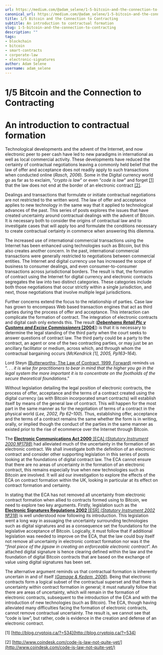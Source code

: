 ```yaml
---
url: https://medium.com/@adam_selene/1-5-bitcoin-and-the-connection-to-contracting-9d8e714c7d2a
canonical_url: https://medium.com/@adam_selene/1-5-bitcoin-and-the-connection-to-contracting-9d8e714c7d2a
title: 1/5 Bitcoin and the Connection to Contracting
subtitle: An introduction to contractual formation
slug: 1-5-bitcoin-and-the-connection-to-contracting
description: ""
tags:
- blockchain
- bitcoin
- smart-contracts
- corporate-law
- electronic-signatures
author: Adam Selene
username: adam_selene
---
```


# 1/5 Bitcoin and the Connection to Contracting

# An introduction to contractual formation

Technological developments and the advent of the Internet, and now electronic peer to peer cash have led to new paradigms in international as well as local commercial activity. These developments have reduced the certainty of contractual negotiations leaving a commonly held belief that the law of offer and acceptance does not readily apply to such transactions when conducted online (*Rasch, 2006*). Some in the Digital currency world go as far as to exclaim, “*crypto is law*” or even “*code is law*” and forget [[1]](#_ftn1) that the law does not end at the border of an electronic contract [[2]](#_ftn2).

Dealings and transactions that formulate or initiate contractual negotiations are not restricted to the written word. The law of offer and acceptance applies to new technology in the same way that it applied to technological advances of the past. This series of posts explores the issues that have created uncertainty around contractual dealings with the advent of Bitcoin. It is necessary both to consider the origins of contractual law and to investigate cases that will apply too and formulate the conditions necessary to create contractual certainty in commerce when answering this dilemma.

The increased use of international commercial transactions using the Internet has been enhanced using technologies such as Bitcoin, but this also creates another concern. In the past, international commercial transactions were generally restricted to negotiations between commercial entities. The Internet and digital currency use has increased the scope of business to consumer dealings, and even consumer-to-consumer transactions across jurisdictional borders. The result is that, the formation of contract using the Internet for digital currency and electronic contracts segregates the law into two distinct categories. These categories include both those negotiations that occur strictly within a single jurisdiction, and next, those negotiations that involve multiple legal jurisdictions.

Further concerns extend the focus to the relationship of parties. Case law has grown to encompass Web based transaction engines that act as third parties during the process of offer and acceptance. This interaction can complicate the formation of contract. The integration of electronic contracts and digital cash only extends this. The result ([***Debenhams Retail Plc v Customs and Excise Commissioners* [2004**]](http://swarb.co.uk/revenue-and-customs-v-debenhams-retail-plc-ca-18-jul-2005/)) is that it is necessary to determine the legal standing of the third party when the court seeks to answer questions of contract law. The third party could be a party to the contract, an agent or one of the two contracting parties, or may just be an ancillary facilitator or medium, across which, and through whom the contractual bargaining occurs (*McKendrick [1], 2005, Pp163–164*).

Lord Steyn [(Butterworths; The Law of Contract, 1999, Forward)](http://swarb.co.uk/revenue-and-customs-v-debenhams-retail-plc-ca-18-jul-2005/) reminds us “. . . *it is wise for practitioners to bear in mind that the higher you go in the legal system the more important it is to concentrate on the footholds of the secure theoretical foundations*.”

Without legislation detailing the legal position of electronic contracts, the process of offer, acceptance and the terms of a contract created using the digital currency (as with Bitcoin incorporated smart contracts) will establish itself by means of the general law of contract. This will happen for the most part in the same manner as for the negotiation of terms of a contract in the physical world (*Lee, 2002, Pp 62–100*). Thus, establishing offer, acceptance and the terms of a contract remains the same whether the form is in writing, orally, or implied though the conduct of the parties in the same manner as existed prior to the rise of ecommerce over the Internet through Bitcoin.

The [**Electronic Communications Act 2000** [ECA] (*Statutory Instrument 2000 №1798*)](http://www.legislation.gov.uk/ukpga/2000/7/pdfs/ukpga_20000007_en.pdf) had alleviated much of the uncertainty in the formation of an electronic contract. We shall investigate both the definition of an electronic contract and consider other supporting legislation in this series of posts looking at the foundations of digital contract law. The ECA cannot ensure that there are no areas of uncertainty in the formation of an electronic contract, this remains especially true when new technologies such as Bitcoin are involved. It will aid our investigation to explore the effects of the ECA on contract formation within the UK, looking in particular at its effect on contract formation and certainty.

In stating that the ECA has not removed all uncertainty from electronic contract formation when allied to contracts formed using to Bitcoin, we need to explore two key arguments. Firstly, legislation such as the [**Electronic Signatures Regulations 2002** [ESR] (*Statutory Instrument 2002 №318*)](http://www.legislation.gov.uk/uksi/2002/318/pdfs/uksi_20020318_en.pdf) is well understood now following its introduction. This legislation went a long way in assuaging the uncertainty surrounding technologies such as digital signatures and as a consequence set the foundations for the legislative acceptance of Bitcoin. Logically, it must follow that if additional legislation was needed to improve on the ECA, that the law could buy itself not remove all uncertainty in electronic contract formation nor was it the “*final piece of the jigsaw in creating an enforceable electronic contract*”. An attached digital signature is hence clearing defined within the law and the foundation of digital Bitcoin contracts that are based on the exchange of value using digital signatures has been set.

The alternative argument reminds us that contractual formation is inherently uncertain in and of itself [(*Gamage & Kedem, 2006*)](http://chicagounbound.uchicago.edu/uclrev/vol73/iss4/4/). Being that electronic contracts form a logical subset of the contractual superset and that there is uncertainty within contract formation in general; it must naturally follow that there are areas of uncertainty, which will remain in the formation of electronic contracts, subsequent to the introduction of the ECA and with the introduction of new technologies (such as Bitcoin). The ECA, though having alleviated many difficulties facing the formation of electronic contracts, cannot remove contractual uncertainty. The result is, we cannot see that “code is law”, but rather, code is evidence in the creation and defense of an electronic contract.

[1] [http://blog.cryptoiq.ca/?=534](http://blog.cryptoiq.ca/?=534)

[2] [http://www.coindesk.com/code-is-law-not-quite-yet/](http://www.coindesk.com/code-is-law-not-quite-yet/)


